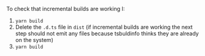 To check that incremental builds are working I:

1. `yarn build`
2. Delete the `.d.ts` file in `dist` (if incremental builds are working the next step should not emit any files because tsbuldinfo thinks they are already on the system)
3. `yarn build`
